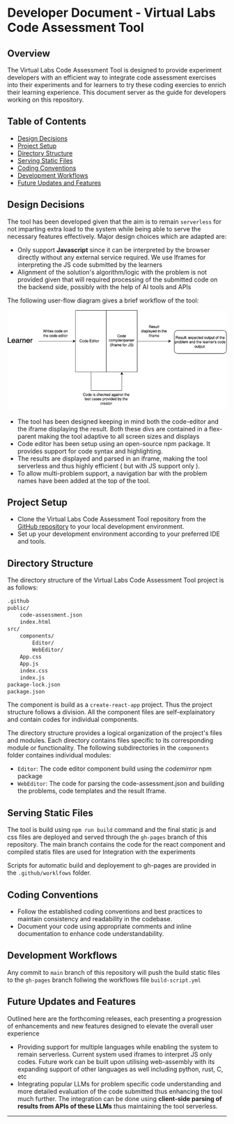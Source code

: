 # Developer Document - Virtual Labs Code Assessment Tool

## Overview

The Virtual Labs Code Assessment Tool is designed to provide experiment developers with an efficient way to integrate code assessment exercises into their experiments and for learners to try these coding exercies to enrich their learning experience. This document server as the guide for developers working on this repository.
## Table of Contents

- [Design Decisions](#design-decisions)
- [Project Setup](#project-setup)
- [Directory Structure](#directory-structure)
- [Serving Static Files](#serving-static-files)
- [Coding Conventions](#coding-conventions)
- [Development Workflows](#development-workflows)
- [Future Updates and Features](#future-updates-and-features)


## Design Decisions
The tool has been developed given that the aim is to remain `serverless` for not imparting extra load to the system while being able to serve the necessary features effectively. Major design choices which are adapted are:
- Only support **Javascript** since it can be interpreted by the browser directly without any external service required. We use Iframes for interpreting the JS code submitted by the learners
- Alignment of the solution's algorithm/logic with the problem is not provided given that will required processing of the submitted code on the backend side, possibly with the help of AI tools and APIs

The following user-flow diagram gives a brief workflow of the tool:

![user-flow](repo.png)
- The tool has been designed keeping in mind both the code-editor and the iframe displaying the result. Both these divs are contained in a flex-parent making the tool adaptive to all screen sizes and displays
- Code editor has been setup using an open-source npm package. It provides support for code syntax and highlighting.
- The results are displayed and parsed in an iframe, making the tool serverless and thus highly efficient ( but with JS support only ). 
- To allow multi-problem support, a navigation bar with the problem names have been added at the top of the tool.


## Project Setup

- Clone the Virtual Labs Code Assessment Tool repository from the [GitHub repository](https://github.com/virtual-labs/comp-code-editor) to your local development environment.
- Set up your development environment according to your preferred IDE and tools.

## Directory Structure

The directory structure of the Virtual Labs Code Assessment Tool project is as follows:

```
.github
public/
    code-assessment.json
    index.html
src/
    components/
        Editor/
        WebEditor/
    App.css
    App.js
    index.css
    index.js
package-lock.json
package.json
```
The component is build as a `create-react-app` project. Thus the project structure follows a division. All the component files are self-explainatory and contain codes for individual components.

The directory structure provides a logical organization of the project's files and modules. Each directory contains files specific to its corresponding module or functionality. The following subdirectories in the `components` folder containes individual modules:
- `Editor`: The code editor component build using the *codemirror* npm package
- `WebEditor`: The code for parsing the code-assessment.json and building the problems, code templates and the result Iframe.
## Serving Static Files

The tool is build using `npm run build` command and the final static js and css files are deployed and served through the `gh-pages` branch of this repository. The main branch contains the code for the react component and compiled statis files are used for Integration with the experiments

Scripts for automatic build and deployement to gh-pages are provided in the `.github/worklfows` folder.



## Coding Conventions

- Follow the established coding conventions and best practices to maintain consistency and readability in the codebase.
- Document your code using appropriate comments and inline documentation to enhance code understandability.

## Development Workflows

Any commit to `main` branch of this repository will push the build static files to the `gh-pages` branch follwing the workflows file `build-script.yml`

## Future Updates and Features
Outlined here are the forthcoming releases, each presenting a progression of enhancements and new features designed to elevate the overall user experience

- Providing support for multiple languages while enabling the system to remain serverless. Current system used iframes to interpret JS only codes. Future work can be built upon utilising web-assembly with its expanding support of other languages as well including python, rust, C, etc
- Integrating popular LLMs for problem specific code understanding and more detailed evaluation of the code submitted thus enhancing the tool much further. The integration can be done using **client-side parsing of results from APIs of these LLMs** thus maintaining the tool serverless.
---
